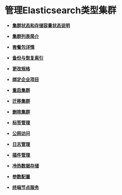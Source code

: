# 管理Elasticsearch类型集群<a name="css_01_0009"></a>

-   **[集群状态和存储容量状态说明](集群状态和存储容量状态说明.md)**  

-   **[集群列表简介](集群列表简介.md)**  

-   **[套餐包详情](套餐包详情.md)**  

-   **[备份与恢复索引](备份与恢复索引.md)**  

-   **[更改规格](更改规格.md)**  

-   **[绑定企业项目](绑定企业项目.md)**  

-   **[重启集群](重启集群.md)**  

-   **[迁移集群](迁移集群.md)**  

-   **[删除集群](删除集群.md)**  

-   **[标签管理](标签管理.md)**  

-   **[公网访问](公网访问.md)**  

-   **[日志管理](日志管理.md)**  

-   **[插件管理](插件管理.md)**  

-   **[冷热数据存储](冷热数据存储.md)**  

-   **[参数配置](参数配置.md)**  

-   **[终端节点服务](终端节点服务.md)**  


